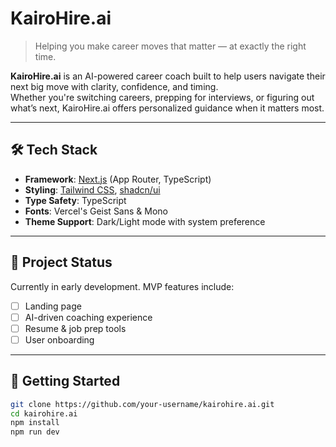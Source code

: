 # KairoHire.ai

> Helping you make career moves that matter — at exactly the right time.

**KairoHire.ai** is an AI-powered career coach built to help users navigate their next big move with clarity, confidence, and timing.  
Whether you're switching careers, prepping for interviews, or figuring out what’s next, KairoHire.ai offers personalized guidance when it matters most.

---

## 🛠️ Tech Stack

- **Framework**: [Next.js](https://nextjs.org/) (App Router, TypeScript)
- **Styling**: [Tailwind CSS](https://tailwindcss.com/), [shadcn/ui](https://ui.shadcn.com/)
- **Type Safety**: TypeScript
- **Fonts**: Vercel's Geist Sans & Mono
- **Theme Support**: Dark/Light mode with system preference

---

## 🚧 Project Status

Currently in early development. MVP features include:
- [ ] Landing page
- [ ] AI-driven coaching experience
- [ ] Resume & job prep tools
- [ ] User onboarding

---

## 📂 Getting Started

```bash
git clone https://github.com/your-username/kairohire.ai.git
cd kairohire.ai
npm install
npm run dev
